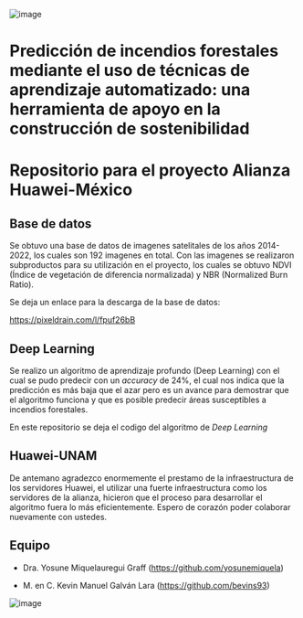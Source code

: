 ![image](https://github.com/bevins93/dlpredfire/assets/71290362/f6bfc053-92a5-454d-9896-ed36ffba5cad)

# **Predicción de incendios forestales mediante el uso de técnicas de aprendizaje automatizado: una herramienta de apoyo en la construcción de sostenibilidad**

# Repositorio para el proyecto Alianza Huawei-México

## Base de datos
Se obtuvo una base de datos de imagenes satelitales de los años 2014-2022, los cuales son 192 imagenes en total. Con las imagenes se realizaron subproductos para su utilización en el proyecto, los cuales se obtuvo NDVI (Índice de vegetación de diferencia normalizada) y NBR (Normalized Burn Ratio). 

Se deja un enlace para la descarga de la base de datos:

https://pixeldrain.com/l/fpuf26bB 

## Deep Learning
Se realizo un algoritmo de aprendizaje profundo (Deep Learning) con el cual se pudo predecir con un *accuracy* de 24%, el cual nos indica que la predicción es más baja que el azar pero es un avance para demostrar que el algoritmo funciona y que es posible predecir áreas susceptibles a incendios forestales.

En este repositorio se deja el codigo del algoritmo de *Deep Learning*

## Huawei-UNAM
De antemano agradezco enormemente el prestamo de la infraestructura de los servidores Huawei, el utilizar una fuerte infraestructura como los servidores de la alianza, hicieron que el proceso para desarrollar el algoritmo fuera lo más eficientemente. Espero de corazón poder colaborar nuevamente con ustedes.

## Equipo
- Dra. Yosune Miquelauregui Graff (https://github.com/yosunemiquela)

- M. en C. Kevin Manuel Galván Lara (https://github.com/bevins93)

![image](https://github.com/bevins93/dlpredfire/assets/71290362/cb64902a-9007-4ab3-839d-6d7910ecbcc8)
